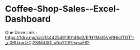 # Coffee-Shop-Sales--Excel-Dashboard
One Drive Link : https://1drv.ms/x/c/144425d9130148d2/EfH7Met5VvRHlofTOT1-_c0BUxurtzCj28iMdXGLuNuYGA?e=saFll2

